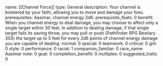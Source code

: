 name: [[Channel Force]]
type: General
description: Your channel is bolstered by your faith, allowing you to move and damage your foes.
prerequisites: Aasimar, channel energy 2d6.
prerequisite_feats: 0
benefit: When you channel energy to deal damage, you may choose to affect only a single target within 30 feet. In addition to dealing damage, if that single target fails its saving throw, you may pull or push (Pathfinder RPG Bestiary 303) the target up to 5 feet for every 2d6 points of channel energy damage you are capable of dealing.
normal: 0
special: 0
teamwork: 0
critical: 0
grit: 0
style: 0
performance: 0
racial: 1
companion_familiar: 0
race_name: Aasimar
note: 0
goal: 0
completion_benefit: 0
multiples: 0
suggested_traits: 0
